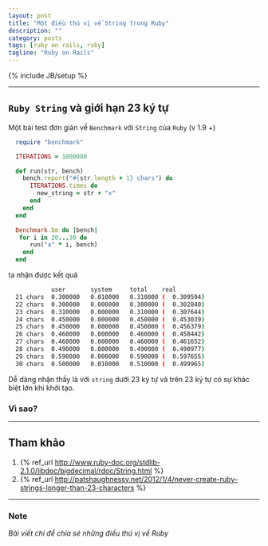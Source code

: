 ```yaml
---
layout: post
title: "Một điều thú vị về String trong Ruby"
description: ""
category: posts
tags: [ruby on rails, ruby]
tagline: "Ruby on Rails"
---
```

{% include JB/setup %}

- - -

## `Ruby String` và giới hạn 23 ký tự

  Một bài test đơn giản về `Benchmark` với `String` của `Ruby` (v 1.9 +)

  ```ruby
    require "benchmark"

    ITERATIONS = 1000000

    def run(str, bench)
      bench.report("#{str.length + 1} chars") do
        ITERATIONS.times do
          new_string = str + "x"
        end
      end
    end

    Benchmark.bm do |bench|
     for i in 20...30 do
        run("a" * i, bench)
      end
    end
  ```
  ta nhận được kết quả

  ```bash
              user       system     total    real
    21 chars  0.300000   0.010000   0.310000 (  0.309594)
    22 chars  0.300000   0.000000   0.300000 (  0.302840)
    23 chars  0.310000   0.000000   0.310000 (  0.307644)
    24 chars  0.450000   0.000000   0.450000 (  0.453039)
    25 chars  0.450000   0.000000   0.450000 (  0.456379)
    26 chars  0.460000   0.000000   0.460000 (  0.458442)
    27 chars  0.460000   0.000000   0.460000 (  0.461652)
    28 chars  0.490000   0.000000   0.490000 (  0.490977)
    29 chars  0.590000   0.000000   0.590000 (  0.597655)
    30 chars  0.500000   0.010000   0.510000 (  0.499965)
  ```
  Dễ dàng nhận thấy là với `string` dưới 23 ký tự và trên 23 ký tự có sự khác biệt lớn khi khởi tạo.

### Vì sao?

- - -
## Tham khảo
  1.  {% ref_url http://www.ruby-doc.org/stdlib-2.1.0/libdoc/bigdecimal/rdoc/String.html %}
  2.  {% ref_url http://patshaughnessy.net/2012/1/4/never-create-ruby-strings-longer-than-23-characters %}

- - -
### Note

  *Bài viết chỉ để chia sẻ những điều thú vị về Ruby*
